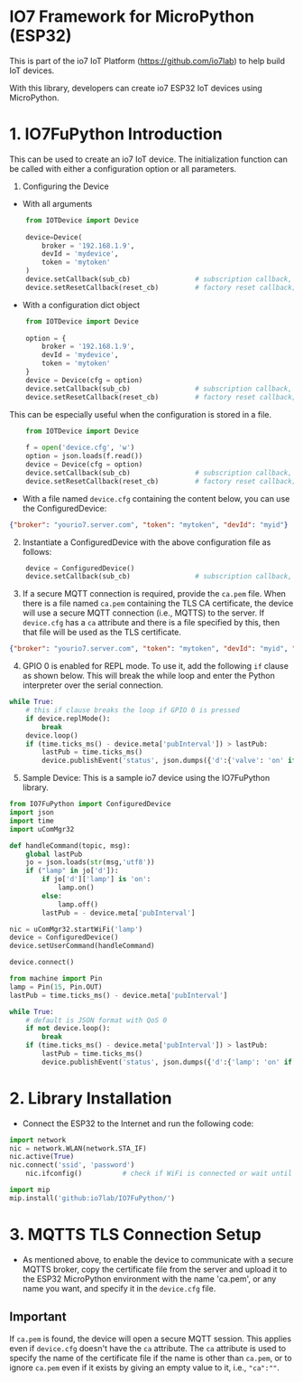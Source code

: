 # IO7 Framework for MicroPython (ESP32)


This is part of the io7 IoT Platform (https://github.com/io7lab) to help build IoT devices.


With this library, developers can create io7 ESP32 IoT devices using MicroPython.


# 1. IO7FuPython Introduction

This can be used to create an io7 IoT device. The initialization function can be called with either a configuration option or all parameters.

1. Configuring the Device
* With all arguments
```python
    from IOTDevice import Device
    
    device=Device(
        broker = '192.168.1.9',
        devId = 'mydevice',
        token = 'mytoken'
    )
    device.setCallback(sub_cb)                # subscription callback, i.e., command handler
    device.setResetCallback(reset_cb)         # factory reset callback; it clears the 'device.cfg' file.
```
* With a configuration dict object
```python
    from IOTDevice import Device
    
    option = {
        broker = '192.168.1.9',
        devId = 'mydevice',
        token = 'mytoken'
    }
    device = Device(cfg = option)
    device.setCallback(sub_cb)                # subscription callback, i.e., command handler
    device.setResetCallback(reset_cb)         # factory reset callback; it clears the 'device.cfg' file.
```
This can be especially useful when the configuration is stored in a file.
```python
    from IOTDevice import Device
    
    f = open('device.cfg', 'w')
    option = json.loads(f.read())
    device = Device(cfg = option)
    device.setCallback(sub_cb)                # subscription callback, i.e., command handler
    device.setResetCallback(reset_cb)         # factory reset callback; it clears the 'device.cfg' file.
```
* With a file named `device.cfg` containing the content below, you can use the ConfiguredDevice:
```json
{"broker": "yourio7.server.com", "token": "mytoken", "devId": "myid"}
```
2. Instantiate a ConfiguredDevice with the above configuration file as follows:
```python
    device = ConfiguredDevice()
    device.setCallback(sub_cb)                # subscription callback, i.e., command handler
```
3. If a secure MQTT connection is required, provide the `ca.pem` file. When there is a file named `ca.pem` containing the TLS CA certificate, the device will use a secure MQTT connection (i.e., MQTTS) to the server. If `device.cfg` has a `ca` attribute and there is a file specified by this, then that file will be used as the TLS certificate.
```json
{"broker": "yourio7.server.com", "token": "mytoken", "devId": "myid", "ca":"ca.pem"}
```

4. GPIO 0 is enabled for REPL mode. To use it, add the following `if` clause as shown below. This will break the while loop and enter the Python interpreter over the serial connection.

```python
while True:
    # this if clause breaks the loop if GPIO 0 is pressed
    if device.replMode():
        break
    device.loop()
    if (time.ticks_ms() - device.meta['pubInterval']) > lastPub:
        lastPub = time.ticks_ms()
        device.publishEvent('status', json.dumps({'d':{'valve': 'on' if led.value() else 'off'}}))
```
5. Sample Device: This is a sample io7 device using the IO7FuPython library.
```python
from IO7FuPython import ConfiguredDevice
import json
import time
import uComMgr32

def handleCommand(topic, msg):
    global lastPub
    jo = json.loads(str(msg,'utf8'))
    if ("lamp" in jo['d']):
        if jo['d']['lamp'] is 'on':
            lamp.on()
        else:
            lamp.off()
        lastPub = - device.meta['pubInterval']

nic = uComMgr32.startWiFi('lamp')
device = ConfiguredDevice()
device.setUserCommand(handleCommand)

device.connect()

from machine import Pin
lamp = Pin(15, Pin.OUT)
lastPub = time.ticks_ms() - device.meta['pubInterval']

while True:
    # default is JSON format with QoS 0
    if not device.loop():
        break
    if (time.ticks_ms() - device.meta['pubInterval']) > lastPub:
        lastPub = time.ticks_ms()
        device.publishEvent('status', json.dumps({'d':{'lamp': 'on' if lamp.value() else 'off'}}))

```
# 2. Library Installation

* Connect the ESP32 to the Internet and run the following code:
```python
import network
nic = network.WLAN(network.STA_IF)
nic.active(True)
nic.connect('ssid', 'password')
    nic.ifconfig()          # check if WiFi is connected or wait until it is connected

import mip
mip.install('github:io7lab/IO7FuPython/')
```

# 3. MQTTS TLS Connection Setup

* As mentioned above, to enable the device to communicate with a secure MQTTS broker, copy the certificate file from the server and upload it to the ESP32 MicroPython environment with the name 'ca.pem', or any name you want, and specify it in the `device.cfg` file.

## Important
If `ca.pem` is found, the device will open a secure MQTT session. This applies even if `device.cfg` doesn't have the `ca` attribute. The `ca` attribute is used to specify the name of the certificate file if the name is other than `ca.pem`, or to ignore `ca.pem` even if it exists by giving an empty value to it, i.e., `"ca":""`.
